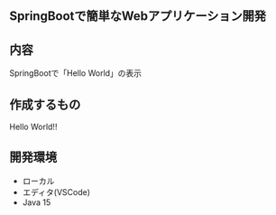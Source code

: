 ## SpringBootで簡単なWebアプリケーション開発

## 内容
SpringBootで「Hello World」の表示

## 作成するもの
Hello World!!

## 開発環境
- ローカル
- エディタ(VSCode)
- Java 15
